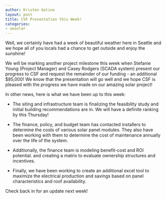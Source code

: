 ```yaml
---
author: Kristen Gelino
layout: post
title: CSF Presentation this Week!
categories:
- uwsolar
---
```


Well, we certainly have had a week of beautiful weather here in Seattle and we hope all of you locals had a chance to get outside and enjoy the sunshine!

We will be marking another project milestone this week when Stefanie Young (Project Manager) and Casey Rodgers (SCADA system) present our progress to CSF and request the remainder of our funding - an additional $85,000! We know that the presentation will go well and we hope CSF is pleased with the progress we have made on our amazing solar project!

In other news, here is what we have been up to this week:



	
  * The siting and infrastructure team is finalizing the feasibility study and initial building recommendations are in. We will have a definite ranking by this Thursday!

	
  * The finance, policy, and budget team has contacted installers to determine the costs of various solar panel modules. They also
have been working with them to determine the cost of maintenance annually over the life of the system.

	
  * Additionally, the finance team is modeling benefit-cost and ROI potential. and creating a matrix to evaluate ownership structures and incentives.

	
  * Finally, we have been working to create an additional excel tool to maximize the electrical production and savings based on panel characteristics and roof availability.


Check back in for an update next week!

